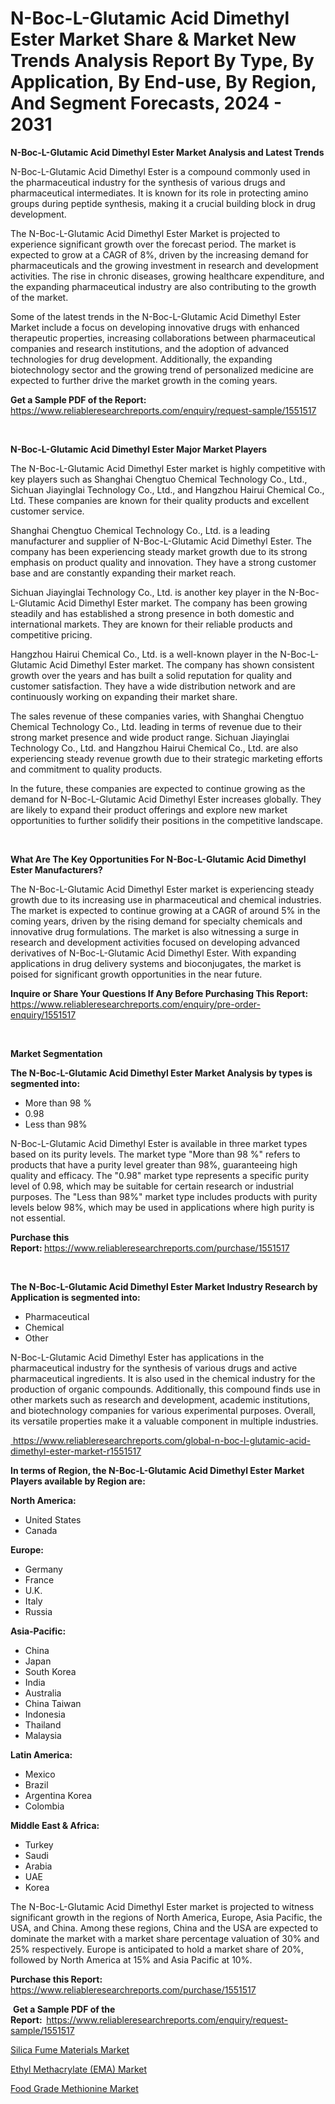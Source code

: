 <p><h1>N-Boc-L-Glutamic Acid Dimethyl Ester Market Share & Market New Trends Analysis Report By Type, By Application, By End-use, By Region, And Segment Forecasts, 2024 - 2031</h1></p><p><strong>N-Boc-L-Glutamic Acid Dimethyl Ester Market Analysis and Latest Trends</strong></p>
<p><p>N-Boc-L-Glutamic Acid Dimethyl Ester is a compound commonly used in the pharmaceutical industry for the synthesis of various drugs and pharmaceutical intermediates. It is known for its role in protecting amino groups during peptide synthesis, making it a crucial building block in drug development.</p><p>The N-Boc-L-Glutamic Acid Dimethyl Ester Market is projected to experience significant growth over the forecast period. The market is expected to grow at a CAGR of 8%, driven by the increasing demand for pharmaceuticals and the growing investment in research and development activities. The rise in chronic diseases, growing healthcare expenditure, and the expanding pharmaceutical industry are also contributing to the growth of the market.</p><p>Some of the latest trends in the N-Boc-L-Glutamic Acid Dimethyl Ester Market include a focus on developing innovative drugs with enhanced therapeutic properties, increasing collaborations between pharmaceutical companies and research institutions, and the adoption of advanced technologies for drug development. Additionally, the expanding biotechnology sector and the growing trend of personalized medicine are expected to further drive the market growth in the coming years.</p></p>
<p><strong>Get a Sample PDF of the Report:&nbsp;</strong> <a href="https://www.reliableresearchreports.com/enquiry/request-sample/1551517">https://www.reliableresearchreports.com/enquiry/request-sample/1551517</a></p>
<p>&nbsp;</p>
<p><strong>N-Boc-L-Glutamic Acid Dimethyl Ester Major Market Players</strong></p>
<p><p>The N-Boc-L-Glutamic Acid Dimethyl Ester market is highly competitive with key players such as Shanghai Chengtuo Chemical Technology Co., Ltd., Sichuan Jiayinglai Technology Co., Ltd., and Hangzhou Hairui Chemical Co., Ltd. These companies are known for their quality products and excellent customer service.</p><p>Shanghai Chengtuo Chemical Technology Co., Ltd. is a leading manufacturer and supplier of N-Boc-L-Glutamic Acid Dimethyl Ester. The company has been experiencing steady market growth due to its strong emphasis on product quality and innovation. They have a strong customer base and are constantly expanding their market reach.</p><p>Sichuan Jiayinglai Technology Co., Ltd. is another key player in the N-Boc-L-Glutamic Acid Dimethyl Ester market. The company has been growing steadily and has established a strong presence in both domestic and international markets. They are known for their reliable products and competitive pricing.</p><p>Hangzhou Hairui Chemical Co., Ltd. is a well-known player in the N-Boc-L-Glutamic Acid Dimethyl Ester market. The company has shown consistent growth over the years and has built a solid reputation for quality and customer satisfaction. They have a wide distribution network and are continuously working on expanding their market share.</p><p>The sales revenue of these companies varies, with Shanghai Chengtuo Chemical Technology Co., Ltd. leading in terms of revenue due to their strong market presence and wide product range. Sichuan Jiayinglai Technology Co., Ltd. and Hangzhou Hairui Chemical Co., Ltd. are also experiencing steady revenue growth due to their strategic marketing efforts and commitment to quality products.</p><p>In the future, these companies are expected to continue growing as the demand for N-Boc-L-Glutamic Acid Dimethyl Ester increases globally. They are likely to expand their product offerings and explore new market opportunities to further solidify their positions in the competitive landscape.</p></p>
<p>&nbsp;</p>
<p><strong>What Are The Key Opportunities For N-Boc-L-Glutamic Acid Dimethyl Ester Manufacturers?</strong></p>
<p><p>The N-Boc-L-Glutamic Acid Dimethyl Ester market is experiencing steady growth due to its increasing use in pharmaceutical and chemical industries. The market is expected to continue growing at a CAGR of around 5% in the coming years, driven by the rising demand for specialty chemicals and innovative drug formulations. The market is also witnessing a surge in research and development activities focused on developing advanced derivatives of N-Boc-L-Glutamic Acid Dimethyl Ester. With expanding applications in drug delivery systems and bioconjugates, the market is poised for significant growth opportunities in the near future.</p></p>
<p><strong>Inquire or Share Your Questions If Any Before Purchasing This Report:</strong> <a href="https://www.reliableresearchreports.com/enquiry/pre-order-enquiry/1551517">https://www.reliableresearchreports.com/enquiry/pre-order-enquiry/1551517</a></p>
<p>&nbsp;</p>
<p><strong>Market Segmentation</strong></p>
<p><strong>The N-Boc-L-Glutamic Acid Dimethyl Ester Market Analysis by types is segmented into:</strong></p>
<p><ul><li>More than 98 %</li><li>0.98</li><li>Less than 98%</li></ul></p>
<p><p>N-Boc-L-Glutamic Acid Dimethyl Ester is available in three market types based on its purity levels. The market type "More than 98 %" refers to products that have a purity level greater than 98%, guaranteeing high quality and efficacy. The "0.98" market type represents a specific purity level of 0.98, which may be suitable for certain research or industrial purposes. The "Less than 98%" market type includes products with purity levels below 98%, which may be used in applications where high purity is not essential.</p></p>
<p><strong>Purchase this Report:&nbsp;</strong><a href="https://www.reliableresearchreports.com/purchase/1551517">https://www.reliableresearchreports.com/purchase/1551517</a></p>
<p>&nbsp;</p>
<p><strong>The N-Boc-L-Glutamic Acid Dimethyl Ester Market Industry Research by Application is segmented into:</strong></p>
<p><ul><li>Pharmaceutical</li><li>Chemical</li><li>Other</li></ul></p>
<p><p>N-Boc-L-Glutamic Acid Dimethyl Ester has applications in the pharmaceutical industry for the synthesis of various drugs and active pharmaceutical ingredients. It is also used in the chemical industry for the production of organic compounds. Additionally, this compound finds use in other markets such as research and development, academic institutions, and biotechnology companies for various experimental purposes. Overall, its versatile properties make it a valuable component in multiple industries.</p></p>
<p><a href="https://www.reliableresearchreports.com/global-n-boc-l-glutamic-acid-dimethyl-ester-market-r1551517">&nbsp;https://www.reliableresearchreports.com/global-n-boc-l-glutamic-acid-dimethyl-ester-market-r1551517</a></p>
<p><strong>In terms of Region, the N-Boc-L-Glutamic Acid Dimethyl Ester Market Players available by Region are:</strong></p>
<p>
    <p> <strong> North America: </strong>
        <ul>
            <li>United States</li>
            <li>Canada</li>
        </ul>
        </p> 
    <p> <strong> Europe: </strong>
        <ul>
            <li>Germany</li>
            <li>France</li>
            <li>U.K.</li>
            <li>Italy</li>
            <li>Russia</li>
        </ul>
        </p> 
    <p> <strong> Asia-Pacific: </strong>
        <ul>
            <li>China</li>
            <li>Japan</li>
            <li>South Korea</li>
            <li>India</li>
            <li>Australia</li>
            <li>China Taiwan</li>
            <li>Indonesia</li>
            <li>Thailand</li>
            <li>Malaysia</li>
        </ul>
        </p> 
    <p> <strong> Latin America: </strong>
        <ul>
            <li>Mexico</li>
            <li>Brazil</li>
            <li>Argentina Korea</li>
            <li>Colombia</li>
        </ul>
        </p> 
    <p> <strong> Middle East & Africa: </strong>
        <ul>
            <li>Turkey</li>
            <li>Saudi</li>
            <li>Arabia</li>
            <li>UAE</li>
            <li>Korea</li>
        </ul>
    </p>
    </p>
<p><p>The N-Boc-L-Glutamic Acid Dimethyl Ester market is projected to witness significant growth in the regions of North America, Europe, Asia Pacific, the USA, and China. Among these regions, China and the USA are expected to dominate the market with a market share percentage valuation of 30% and 25% respectively. Europe is anticipated to hold a market share of 20%, followed by North America at 15% and Asia Pacific at 10%.</p></p>
<p><strong>Purchase this Report: </strong><a href="https://www.reliableresearchreports.com/purchase/1551517">https://www.reliableresearchreports.com/purchase/1551517</a></p>
<p>&nbsp;<strong>Get a Sample PDF of the Report:&nbsp;&nbsp;</strong><a href="https://www.reliableresearchreports.com/enquiry/request-sample/1551517">https://www.reliableresearchreports.com/enquiry/request-sample/1551517</a></p>
<p><strong></strong></p>
<p><p><a href="https://github.com/polesdua1/Market-Research-Report-List-1/blob/main/silica-fume-materials-market.md">Silica Fume Materials Market</a></p><p><a href="https://github.com/GaryrankliznmwoXff/Market-Research-Report-List-1/blob/main/ethyl-methacrylate-ema-market.md">Ethyl Methacrylate (EMA) Market</a></p><p><a href="https://github.com/fernandomillshz/Market-Research-Report-List-1/blob/main/food-grade-methionine-market.md">Food Grade Methionine Market</a></p></p>